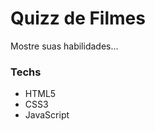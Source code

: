 <!-- ![banner](https://raw.githubusercontent.com/lucianesantcs/selfcare/master/design/selfcare_mockup.png) -->

# Quizz de Filmes

Mostre suas habilidades...

### Techs

- HTML5
- CSS3
- JavaScript

